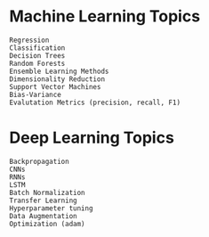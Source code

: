 # Machine Learning Topics
```
Regression
Classification
Decision Trees
Random Forests
Ensemble Learning Methods
Dimensionality Reduction
Support Vector Machines
Bias-Variance
Evalutation Metrics (precision, recall, F1)
```
# Deep Learning Topics
```
Backpropagation
CNNs
RNNs
LSTM
Batch Normalization
Transfer Learning
Hyperparameter tuning
Data Augmentation
Optimization (adam)

